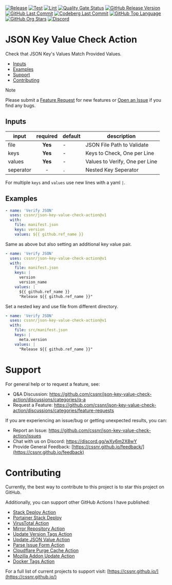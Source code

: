 [![Release](https://img.shields.io/github/actions/workflow/status/cssnr/json-key-value-check-action/release.yaml?logo=github&logoColor=white&label=release)](https://github.com/cssnr/json-key-value-check-action/actions/workflows/release.yaml)
[![Test](https://img.shields.io/github/actions/workflow/status/cssnr/json-key-value-check-action/test.yaml?logo=github&logoColor=white&label=test)](https://github.com/cssnr/json-key-value-check-action/actions/workflows/test.yaml)
[![Lint](https://img.shields.io/github/actions/workflow/status/cssnr/json-key-value-check-action/lint.yaml?logo=github&logoColor=white&label=lint)](https://github.com/cssnr/json-key-value-check-action/actions/workflows/lint.yaml)
[![Quality Gate Status](https://sonarcloud.io/api/project_badges/measure?project=cssnr_json-key-value-check-action&metric=alert_status)](https://sonarcloud.io/summary/new_code?id=cssnr_json-key-value-check-action)
[![GitHub Release Version](https://img.shields.io/github/v/release/cssnr/json-key-value-check-action?logo=github)](https://github.com/cssnr/json-key-value-check-action/releases/latest)
[![GitHub Last Commit](https://img.shields.io/github/last-commit/cssnr/json-key-value-check-action?logo=github&logoColor=white&label=updated)](https://github.com/cssnr/json-key-value-check-action/graphs/commit-activity)
[![Codeberg Last Commit](https://img.shields.io/gitea/last-commit/cssnr/json-key-value-check-action/master?gitea_url=https%3A%2F%2Fcodeberg.org%2F&logo=codeberg&logoColor=white&label=updated)](https://codeberg.org/cssnr/json-key-value-check-action)
[![GitHub Top Language](https://img.shields.io/github/languages/top/cssnr/json-key-value-check-action?logo=htmx&logoColor=white)](https://github.com/cssnr/json-key-value-check-action)
[![GitHub Org Stars](https://img.shields.io/github/stars/cssnr?style=flat&logo=github&logoColor=white)](https://cssnr.github.io/)
[![Discord](https://img.shields.io/discord/899171661457293343?logo=discord&logoColor=white&label=discord&color=7289da)](https://discord.gg/wXy6m2X8wY)

# JSON Key Value Check Action

Check that JSON Key's Values Match Provided Values.

- [Inputs](#Inputs)
- [Examples](#Examples)
- [Support](#Support)
- [Contributing](#Contributing)

> [!NOTE]  
> Please submit a [Feature Request](https://github.com/cssnr/json-key-value-check-action/discussions/categories/feature-requests)
> for new features or [Open an Issue](https://github.com/cssnr/json-key-value-check-action/issues) if you find any bugs.

## Inputs

| input     | required | default | description                    |
| --------- | :------: | ------- | ------------------------------ |
| file      | **Yes**  | -       | JSON File Path to Validate     |
| keys      | **Yes**  | -       | Keys to Check, One per Line    |
| values    | **Yes**  | -       | Values to Verify, One per Line |
| seperator |    -     | `.`     | Nested Key Seperator           |

For multiple `keys` and `values` use new lines with a yaml `|`.

## Examples

```yaml
- name: 'Verify JSON'
  uses: cssnr/json-key-value-check-action@v1
  with:
    file: manifest.json
    keys: version
    values: ${{ github.ref_name }}
```

Same as above but also setting an additional key value pair.

```yaml
- name: 'Verify JSON'
  uses: cssnr/json-key-value-check-action@v1
  with:
    file: manifest.json
    keys: |
      version
      version_name
    values: |
      ${{ github.ref_name }}
      "Release ${{ github.ref_name }}"
```

Set a nested key and use file from different directory.

```yaml
- name: 'Verify JSON'
  uses: cssnr/json-key-value-check-action@v1
  with:
    file: src/manifest.json
    keys: |
      meta.version
    values: |
      "Release ${{ github.ref_name }}"
```

# Support

For general help or to request a feature, see:

- Q&A Discussion: https://github.com/cssnr/json-key-value-check-action/discussions/categories/q-a
- Request a Feature: https://github.com/cssnr/json-key-value-check-action/discussions/categories/feature-requests

If you are experiencing an issue/bug or getting unexpected results, you can:

- Report an Issue: https://github.com/cssnr/json-key-value-check-action/issues
- Chat with us on Discord: https://discord.gg/wXy6m2X8wY
- Provide General Feedback: [https://cssnr.github.io/feedback/](https://cssnr.github.io/feedback)

# Contributing

Currently, the best way to contribute to this project is to star this project on GitHub.

Additionally, you can support other GitHub Actions I have published:

- [Stack Deploy Action](https://github.com/cssnr/stack-deploy-action?tab=readme-ov-file#readme)
- [Portainer Stack Deploy](https://github.com/cssnr/portainer-stack-deploy-action?tab=readme-ov-file#readme)
- [VirusTotal Action](https://github.com/cssnr/virustotal-action?tab=readme-ov-file#readme)
- [Mirror Repository Action](https://github.com/cssnr/mirror-repository-action?tab=readme-ov-file#readme)
- [Update Version Tags Action](https://github.com/cssnr/update-version-tags-action?tab=readme-ov-file#readme)
- [Update JSON Value Action](https://github.com/cssnr/update-json-value-action?tab=readme-ov-file#readme)
- [Parse Issue Form Action](https://github.com/cssnr/parse-issue-form-action?tab=readme-ov-file#readme)
- [Cloudflare Purge Cache Action](https://github.com/cssnr/cloudflare-purge-cache-action?tab=readme-ov-file#readme)
- [Mozilla Addon Update Action](https://github.com/cssnr/mozilla-addon-update-action?tab=readme-ov-file#readme)
- [Docker Tags Action](https://github.com/cssnr/docker-tags-action?tab=readme-ov-file#readme)

For a full list of current projects to support visit: [https://cssnr.github.io/](https://cssnr.github.io/)
